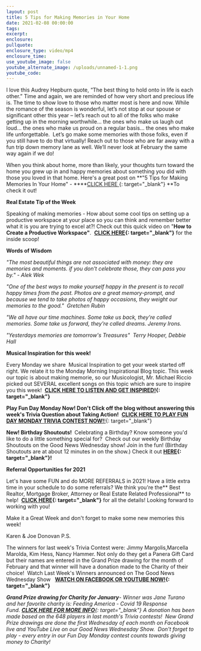 ```yaml
---
layout: post
title: 5 Tips for Making Memories in Your Home
date: 2021-02-08 00:00:00
tags:
excerpt:
enclosure:
pullquote:
enclosure_type: video/mp4
enclosure_time:
use_youtube_image: false
youtube_alternate_image: /uploads/unnamed-1-1.png
youtube_code:
---
```


I love this Audrey Hepburn quote, “The best thing to hold onto in life is each other.” Time and again, we are reminded of how very short and precious life is. The time to show love to those who matter most is here and now. While the romance of the season is wonderful, let’s not stop at our spouse or significant other this year – let’s reach out to all of the folks who make getting up in the morning worthwhile… the ones who make us laugh out loud… the ones who make us proud on a regular basis… the ones who make life unforgettable.&nbsp; Let’s go make some memories with those folks, even if you still have to do that virtually\! Reach out to those who are far away with a fun trip down memory lane as well. We’ll never look at February the same way again if we do\! &nbsp;

When you think about home, more than likely, your thoughts turn toward the home you grew up in and happy memories about something you did with those you loved in that home. Here's a great post on&nbsp;**"5 Tips for Making Memories In Your Home" -&nbsp;****[CLICK HERE&nbsp;](https://t.e2ma.net/click/9jeeed/5wd3tzj/tj3c4g){: target="_blank"}&nbsp;**To check it out\!

**Real Estate Tip of the Week&nbsp;**

Speaking of making memories - How about some cool tips on setting up a productive workspace at your place so you can think and remember better what it is you are trying to excel at?\! Check out this quick video on "**How to Create a Productive Workspace"**. &nbsp;**[CLICK HERE](https://t.e2ma.net/click/9jeeed/5wd3tzj/9b4c4g){: target="_blank"}**&nbsp;for the inside scoop\!

**Words of Wisdom&nbsp;**

*"The most beautiful things are not associated with money: they are memories and moments. if you don't celebrate those, they can pass you by." - Alek Wek*

*"One of the best ways to make yourself happy in the present is to recall happy times from the past. Photos are a great memory-prompt, and because we tend to take photos of happy occasions, they weight our memories to the good."&nbsp; Gretchen Rubin*

*"We all have our time machines. Some take us back, they're called memories. Some take us forward, they're called dreams. Jeremy Irons.*

*"Yesterdays memories are tomorrow's Treasures"&nbsp; Terry Hooper, Debbie Hall*

**Musical Inspiration for this week\!&nbsp;**

Every Monday we share&nbsp; Musical Inspiration to get your week started off right. We relate it to the Monday Morning Inspirational Blog topic. This week our topic is about making memorie, so our Musicologist, Mr. Michael Riccio picked out SEVERAL excellent songs on this topic which are sure to inspire you this week\! &nbsp;**[CLICK HERE TO LISTEN AND GET INSPIRED\!](https://t.e2ma.net/click/9jeeed/5wd3tzj/p44c4g){: target="_blank"}**

**Play Fun Day Monday Now\!&nbsp;**Don't Click off the blog without answering this week's Trivia Question about Taking Action**\!**&nbsp;&nbsp;[**CLICK HERE TO PLAY FUN DAY MONDAY TRIVIA CONTEST NOW\!**\!](https://t.e2ma.net/click/9jeeed/5wd3tzj/5w5c4g){: target="_blank"}

**New\! Birthday Shoutouts\!&nbsp;**&nbsp;Celebrating a Birthday? Know someone you'd like to do a little something special for?&nbsp; Check out our weekly Birthday Shoutouts on the Good News Wednesday show\! Join in the fun\! (Birthday Shoutouts are at about 12 minutes in on the show.) Check it out&nbsp;**[HERE](https://t.e2ma.net/click/9jeeed/5wd3tzj/lp6c4g){: target="_blank"}\!**

**Referral Opportunities for 2021**

Let's have some FUN and do MORE REFERRALS in 2021\! Have a little extra time in your schedule to do some referrals? We think you're the**&nbsp;Best Realtor, Mortgage Broker, Attorney or Real Estate Related Professional**&nbsp;to help\! &nbsp;**[CLICK HERE](https://t.e2ma.net/click/9jeeed/5wd3tzj/1h7c4g){: target="_blank"}**&nbsp;for all the details\! Looking forward to working with you\!

Make it a Great Week and don't forget to make some new memories this week\!

Karen & Joe Donovan P.S.

The winners for last week's Trivia Contest were: Jimmy Margolis,Marcella Marolda, Kim Hess, Nancy Hammer. Not only do they get a Panera Gift Card but their names are entered in the Grand Prize drawing for the month of February and that winner will have a donation made to the Charity of their choice\! &nbsp;Watch Last Week's Winners announced on The Good News Wednesday Show &nbsp;&nbsp;**[WATCH ON FACEBOOK OR YOUTUBE NOW\!](https://t.e2ma.net/click/9jeeed/5wd3tzj/ha8c4g){: target="_blank"}**

***Grand Prize drawing for Charity for January**\- Winner was Jane Turano and her favorite charity is: Feeding America - Covid 19 Response Fund.&nbsp;[**CLICK HERE FOR MORE INFO**](https://t.e2ma.net/click/9jeeed/5wd3tzj/x28c4g){: target="_blank"}&nbsp;A donation has been made based on the 648 players in last month's Trivia contests\!&nbsp; New Grand Prize drawings are done the first Wednesday of each month on Facebook live and YouTube Live on our Good News Wednesday Show.&nbsp; Don't forget to play - every entry in our Fun Day Monday contest counts towards giving money to Charity\!*
